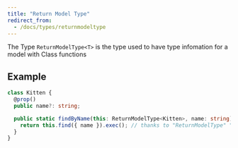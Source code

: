 ```yaml
---
title: "Return Model Type"
redirect_from:
  - /docs/types/returnmodeltype
---
```


The Type `ReturnModelType<T>` is the type used to have type infomation for a model with Class functions

## Example

```ts
class Kitten {
  @prop()
  public name?: string;

  public static findByName(this: ReturnModelType<Kitten>, name: string) { // this is an Instance Method
    return this.find({ name }).exec(); // thanks to "ReturnModelType" "this" has type infomation
  }
}
```
